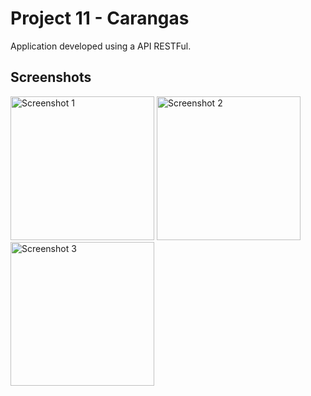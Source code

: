 # Project 11 - Carangas

Application developed using a API RESTFul.

## Screenshots

<img width="230" alt="Screenshot 1" src="https://github.com/luanmarcosdev/eric-swift-course/assets/128191866/f6a97a8c-b6a4-4840-9170-612b4c47762c">
<img width="230" alt="Screenshot 2" src="https://github.com/luanmarcosdev/eric-swift-course/assets/128191866/aa7c35f0-bb69-473a-982b-de693d4c2b49">
<img width="230" alt="Screenshot 3" src="https://github.com/luanmarcosdev/eric-swift-course/assets/128191866/263796c6-9eb9-4c76-b884-1cf73d782c57">
